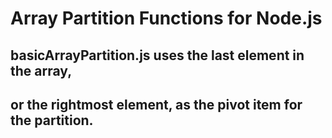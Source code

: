 # Array Partition Functions for Node.js

## basicArrayPartition.js uses the last element in the array,
## or the rightmost element, as the pivot item for the partition. 

